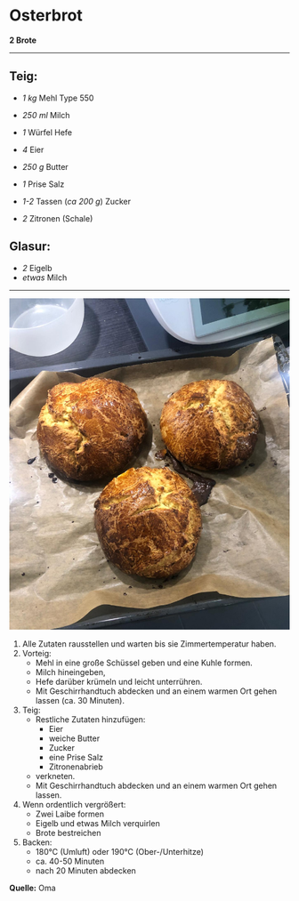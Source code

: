 # Osterbrot

**2 Brote**

---

## Teig:

- *1 kg* Mehl Type 550
- *250 ml* Milch
- *1* Würfel Hefe

- *4* Eier
- *250 g* Butter
- *1* Prise Salz
- *1-2* Tassen (*ca 200 g*) Zucker
- *2* Zitronen (Schale)

## Glasur:

- *2* Eigelb
- *etwas* Milch

---

![Image of Osterbrot](./osterbrot.jpg)

1. Alle Zutaten rausstellen und warten bis sie Zimmertemperatur haben.
2. Vorteig:
   * Mehl in eine große Schüssel geben und eine Kuhle formen.
   * Milch hineingeben,
   * Hefe darüber krümeln und leicht unterrühren.
   * Mit Geschirrhandtuch abdecken und an einem warmen Ort gehen lassen (ca. 30 Minuten).
2. Teig:
   * Restliche Zutaten hinzufügen:
     * Eier
     * weiche Butter
     * Zucker
     * eine Prise Salz
     * Zitronenabrieb
   * verkneten.
   * Mit Geschirrhandtuch abdecken und an einem warmen Ort gehen lassen.
3. Wenn ordentlich vergrößert:
   * Zwei Laibe formen
   * Eigelb und etwas Milch verquirlen
   * Brote bestreichen
4. Backen:
   * 180°C (Umluft) oder 190°C (Ober-/Unterhitze) 
   * ca. 40-50 Minuten
   * nach 20 Minuten abdecken

**Quelle:** Oma
